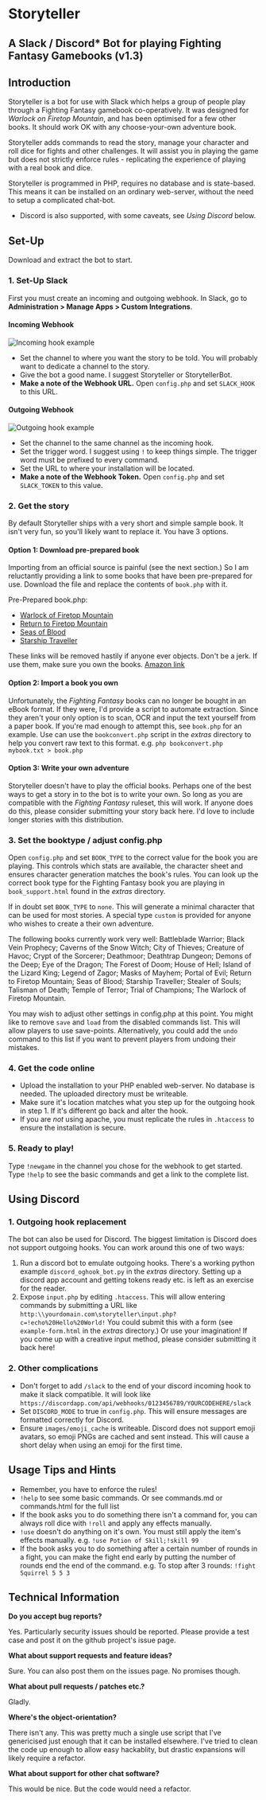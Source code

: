 # Storyteller
## A Slack / Discord* Bot for playing Fighting Fantasy Gamebooks (v1.3)

## Introduction
Storyteller is a bot for use with Slack which helps a group of people play through a Fighting Fantasy gamebook co-operatively. It was designed for _Warlock on Firetop Mountain_, and has been optimised for a few other books. It should work OK with any choose-your-own adventure book.

Storyteller adds commands to read the story, manage your character and roll dice for fights and other challenges. It will assist you in playing the game but does not strictly enforce rules - replicating the experience of playing with a real book and dice.

Storyteller is programmed in PHP, requires no database and is state-based. This means it can be installed on an ordinary web-server, without the need to setup a complicated chat-bot.

* Discord is also supported, with some caveats, see *Using Discord* below.

## Set-Up
Download and extract the bot to start.

### 1. Set-Up Slack
First you must create an incoming and outgoing webhook. In Slack, go to **Administration > Manage Apps > Custom Integrations**.

#### Incoming Webhook
![Incoming hook example](../master/extras/slack_incoming_hook_example.jpg)

- Set the channel to where you want the story to be told. You will probably want to dedicate a channel to the story.
- Give the bot a good name. I suggest Storyteller or StorytellerBot.
- **Make a note of the Webhook URL.** Open `config.php` and set `SLACK_HOOK` to this URL.

#### Outgoing Webhook
![Outgoing hook example](../master/extras/slack_outgoing_hook_example.jpg)

- Set the channel to the same channel as the incoming hook.
- Set the trigger word. I suggest using `!` to keep things simple. The trigger word must be prefixed to every command.
- Set the URL to where your installation will be located.
- **Make a note of the Webhook Token.** Open `config.php` and set `SLACK_TOKEN` to this value.

### 2. Get the story
By default Storyteller ships with a very short and simple sample book. It isn't very fun, so you'll likely want to replace it. You have 3 options.

#### Option 1: Download pre-prepared book
Importing from an official source is painful (see the next section.) So I am reluctantly providing a link to some books that have been pre-prepared for use. Download the file and replace the contents of `book.php` with it.

Pre-Prepared book.php:
- [Warlock of Firetop Mountain](https://pastebin.com/raw/vWWTeMFj)
- [Return to Firetop Mountain](https://pastebin.com/raw/7gFq1WTW)
- [Seas of Blood](https://pastebin.com/raw/Y4t3V1kq)
- [Starship Traveller](https://pastebin.com/raw/wxi722M5)

These links will be removed hastily if anyone ever objects. Don't be a jerk. If use them, make sure you own the books. [Amazon link](http://www.amazon.com/s?url=search-alias%3Daps&field-keywords=fighting+fantasy)

#### Option 2: Import a book you own
Unfortunately, the _Fighting Fantasy_ books can no longer be bought in an eBook format. If they were, I'd provide a script to automate extraction. Since they aren't your only option is to scan, OCR and input the text yourself from a paper book. If you're mad enough to attempt this, see `book.php` for an example. Use can use the `bookconvert.php` script in the *extras* directory to help you convert raw text to this format. e.g. `php bookconvert.php mybook.txt > book.php`

#### Option 3: Write your own adventure
Storyteller doesn't have to play the official books. Perhaps one of the best ways to get a story in to the bot is to write your own. So long as you are compatible with the _Fighting Fantasy_ ruleset, this will work. If anyone does do this, please consider submitting your story back here. I'd love to include longer stories with this distribution.

### 3. Set the booktype / adjust config.php
Open `config.php` and set `BOOK_TYPE` to the correct value for the book you are playing. This controls which stats are available, the character sheet and ensures character generation matches the book's rules. You can look up the correct book type for the Fighting Fantasy book you are playing in `book_support.html` found in the *extras* directory.

If in doubt set `BOOK_TYPE` to `none`. This will generate a minimal character that can be used for most stories. A special type `custom` is provided for anyone who wishes to create a their own adventure.

The following books currently work very well: Battleblade Warrior; Black Vein Prophecy; Caverns of the Snow Witch; City of Thieves; Creature of Havoc; Crypt of the Sorcerer; Deathmoor; Deathtrap Dungeon; Demons of the Deep; Eye of the Dragon; The Forest of Doom; House of Hell; Island of the Lizard King; Legend of Zagor; Masks of Mayhem; Portal of Evil; Return to Firetop Mountain; Seas of Blood; Starship Traveller; Stealer of Souls; Talisman of Death; Temple of Terror; Trial of Champions; The Warlock of Firetop Mountain.

You may wish to adjust other settings in config.php at this point. You might like to remove `save` and `load` from the disabled commands list. This will allow players to use save-points. Alternatively, you could add the `undo` command to this list if you want to prevent players from undoing their mistakes.

### 4. Get the code online
- Upload the installation to your PHP enabled web-server. No database is needed. The uploaded directory must be writeable.
- Make sure it's location matches what you step up for the outgoing hook in step 1. If it's different go back and alter the hook.
- If you are _not_ using apache, you must replicate the rules in `.htaccess` to ensure the installation is secure.

### 5. Ready to play!
Type `!newgame` in the channel you chose for the webhook to get started. Type `!help` to see the basic commands and get a link to the complete list.

## Using Discord

### 1. Outgoing hook replacement
The bot can also be used for Discord. The biggest limitation is Discord does not support outgoing hooks. You can work around this one of two ways:
1. Run a discord bot to emulate outgoing hooks. There's a working python example `discord_oghook_bot.py` in the *extras* directory. Setting up a discord app account and getting tokens ready etc. is left as an exercise for the reader.
2. Expose `input.php` by editing `.htaccess`. This will allow entering commands by submitting a URL like `http:\\yourdomain.com\storyteller\input.php?c=!echo%20Hello%20World!` You could submit this with a form (see `example-form.html` in the *extras* directory.) Or use your imagination!
If you come up with a creative input method, please consider submitting it back here!

### 2. Other complications
- Don't forget to add `/slack` to the end of your discord incoming hook to make it slack compatible. It will look like `https://discordapp.com/api/webhooks/0123456789/YOURCODEHERE/slack`
- Set `DISCORD_MODE` to true in `config.php`. This will ensure messages are formatted correctly for Discord.
- Ensure `images/emoji_cache` is writeable. Discord does not support emoji avatars, so emoji PNGs are cached and sent instead. This will cause a short delay when using an emoji for the first time.

## Usage Tips and Hints
- Remember, you have to enforce the rules!
- `!help` to see some basic commands. Or see commands.md or commands.html for the full list
- If the book asks you to do something there isn't a command for, you can always roll dice with `!roll` and apply any effects manually.
- `!use` doesn't do anything on it's own. You must still apply the item's effects manually. e.g. `!use Potion of Skill;!skill 99`
- If the book asks you to do something after a certain number of rounds in a fight, you can make the fight end early by putting the number of rounds end the end of the command. e.g. To stop after 3 rounds: `!fight Squirrel 5 5 3`

## Technical Information
**Do you accept bug reports?**

Yes. Particularly security issues should be reported. Please provide a test case and post it on the github project's issue page.

**What about support requests and feature ideas?**

Sure. You can also post them on the issues page. No promises though.

**What about pull requests / patches etc.?**

Gladly.

**Where's the object-orientation?**

There isn't any. This was pretty much a single use script that I've genericised just enough that it can be installed elsewhere. I've tried to clean the code up enough to allow easy hackablity, but drastic expansions will likely require a refactor.

**What about support for other chat software?**

This would be nice. But the code would need a refactor.
